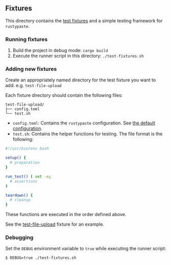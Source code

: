 ## Fixtures

This directory contains the [test fixtures](https://en.wikipedia.org/wiki/Test_fixture) and a simple testing framework for `rustypaste`.

### Running fixtures

1. Build the project in debug mode: `cargo build`
2. Execute the runner script in this directory: `./test-fixtures.sh`

### Adding new fixtures

Create an appropriately named directory for the test fixture you want to add. e.g. `test-file-upload`

Each fixture directory should contain the following files:

```
test-file-upload/
├── config.toml
└── test.sh
```

- `config.toml`: Contains the `rustypaste` configuration. See [the default configuration](../config.toml).
- `test.sh`: Contains the helper functions for testing. The file format is the following:

```sh
#!/usr/bin/env bash

setup() {
  # preparation
}

run_test() ( set -e;
  # assertions
)

teardown() {
  # cleanup
}
```

These functions are executed in the order defined above.

See the [test-file-upload](./test-file-upload/test.sh) fixture for an example.

### Debugging

Set the `DEBUG` environment variable to `true` while executing the runner script:

```sh
$ DEBUG=true ./test-fixtures.sh
```
